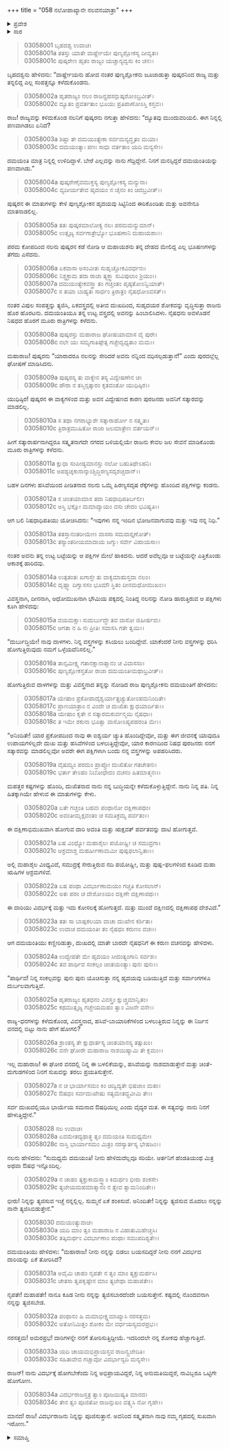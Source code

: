 +++
title = "058 ನಲೋಪಾಖ್ಯಾನೇ ನಲವನಯಾತ್ರಾ"
+++

<details><summary>ಪ್ರವೇಶ</summary>


।।   ಓಂ ಓಂ ನಮೋ ನಾರಾಯಣಾಯ।।   ಶ್ರೀ ವೇದವ್ಯಾಸಾಯ ನಮಃ ।।

ಶ್ರೀ ಕೃಷ್ಣದ್ವೈಪಾಯನ ವೇದವ್ಯಾಸ ವಿರಚಿತ  

**ಶ್ರೀ ಮಹಾಭಾರತ**

**ಆರಣ್ಯಕ ಪರ್ವ**

**ಇಂದ್ರಲೋಕಾಭಿಗಮನ ಪರ್ವ**

**ಅಧ್ಯಾಯ 58**

</details>


<details><summary>ಸಾರ</summary>

ಎಲ್ಲವನ್ನೂ ಕಳೆದುಕೊಂಡ ನಲನಿಗೆ ದಮಯಂತಿಯನ್ನು ಪಣವಾಗಿಡು ಎಂದು ಪುಷ್ಕರನು ಹೇಳಲು ನಲನು ಕೋಪದಿಂದ ಆಭರಣಗಳನ್ನು ತೆಗೆದು ಬಿಸಾಡಿ, ಎಲ್ಲವನ್ನೂ ತ್ಯಜಿಸಿ, ಪತ್ನಿಯೊಡನೆ ರಾಜ್ಯದ ಹೊರಹೊರಟಿದ್ದುದು (1-7). ಮೂರುದಿನಗಳು ಹಸಿದಿದ್ದ ನಲನು ಪಕ್ಷಿಗಳನ್ನು ಹಿಡಿಯಲು ಹೋಗಿ ತನ್ನ ವಸ್ತ್ರಗಳನ್ನೂ ಕಳೆದುಕೊಂಡಿದುದು (8-15). ನಲ-ದಮಯಂತಿಯರ ಸಂವಾದ (16-34).

</details>


> 03058001 ಬೃಹದಶ್ವ ಉವಾಚ।  
03058001a ತತಸ್ತು ಯಾತೇ ವಾರ್ಷ್ಣೇಯೇ ಪುಣ್ಯಶ್ಲೋಕಸ್ಯ ದೀವ್ಯತಃ।  
03058001c ಪುಷ್ಕರೇಣ ಹೃತಂ ರಾಜ್ಯಂ ಯಚ್ಚಾನ್ಯದ್ವಸು ಕಿಂ ಚನ।।

ಬೃಹದಶ್ವನು ಹೇಳಿದನು: “ವಾರ್ಷ್ಣೇಯನು ಹೋದ ನಂತರ ಪುಣ್ಯಶ್ಲೋಕನು ಜೂಜಾಡುತ್ತಾ ಪುಷ್ಕರನಿಂದ ರಾಜ್ಯ ಮತ್ತು ತನ್ನಲಿದ್ದ ಎಲ್ಲ ಸಂಪತ್ತನ್ನೂ ಕಳೆದುಕೊಂಡನು.

> 03058002a ಹೃತರಾಜ್ಯಂ ನಲಂ ರಾಜನ್ಪ್ರಹಸನ್ಪುಷ್ಕರೋಽಬ್ರವೀತ್।  
03058002c ದ್ಯೂತಂ ಪ್ರವರ್ತತಾಂ ಭೂಯಃ ಪ್ರತಿಪಾಣೋಽಸ್ತಿ ಕಸ್ತವ।।

ರಾಜ! ರಾಜ್ಯವನ್ನು ಕಳಿದುಕೊಂಡ ನಲನಿಗೆ ಪುಷ್ಕರನು ನಗುತ್ತಾ ಹೇಳಿದನು: “ದ್ಯೂತವು ಮುಂದುವರಿಯಲಿ. ಈಗ ನಿನ್ನಲ್ಲಿ ಪಣವಾಗಿಡಲು ಏನಿದೆ?

> 03058003a ಶಿಷ್ಟಾ ತೇ ದಮಯಂತ್ಯೇಕಾ ಸರ್ವಮನ್ಯದ್ಧೃತಂ ಮಯಾ।  
03058003c ದಮಯಂತ್ಯಾಃ ಪಣಃ ಸಾಧು ವರ್ತತಾಂ ಯದಿ ಮನ್ಯಸೇ।।

ದಮಯಂತಿ ಮಾತ್ರ ನಿನ್ನಲ್ಲಿ ಉಳಿದಿದ್ದಾಳೆ. ಬೇರೆ ಎಲ್ಲವನ್ನು ನಾನು ಗೆದ್ದಿದ್ದೇನೆ. ನಿನಗೆ ಮನಸ್ಸಿದ್ದರೆ ದಮಯಂತಿಯನ್ನು ಪಣವಾಗಿಡು.”

> 03058004a ಪುಷ್ಕರೇಣೈವಮುಕ್ತಸ್ಯ ಪುಣ್ಯಶ್ಲೋಕಸ್ಯ ಮನ್ಯುನಾ।  
03058004c ವ್ಯದೀರ್ಯತೇವ ಹೃದಯಂ ನ ಚೈನಂ ಕಿಂ ಚಿದಬ್ರವೀತ್।।

ಪುಷ್ಕರನ ಈ ಮಾತುಗಳನ್ನು ಕೇಳಿ ಪುಣ್ಯಶ್ಲೋಕನ ಹೃದಯವು ಸಿಟ್ಟಿನಿಂದ ಈರಿಕೊಂಡಿತು ಮತ್ತು ಅವನೇನೂ ಮಾತನಾಡಲಿಲ್ಲ.

> 03058005a ತತಃ ಪುಷ್ಕರಮಾಲೋಕ್ಯ ನಲಃ ಪರಮಮನ್ಯುಮಾನ್।  
03058005c ಉತ್ಸೃಜ್ಯ ಸರ್ವಗಾತ್ರೇಭ್ಯೋ ಭೂಷಣಾನಿ ಮಹಾಯಶಾಃ।।

ಪರಮ ಕೋಪದಿಂದ ನಲನು ಪುಷ್ಕರನ ಕಡೆ ನೋಡಿ ಆ ಮಹಾಯಶನು ತನ್ನ ದೇಹದ ಮೇಲಿದ್ದ ಎಲ್ಲ ಭೂಷಣಗಳನ್ನು ತೆಗೆದು ಎಸೆದನು.

> 03058006a ಏಕವಾಸಾ ಅಸಂವೀತಃ ಸುಹೃಚ್ಚೋಕವಿವರ್ಧನಃ।   
03058006c ನಿಶ್ಚಕ್ರಾಮ ತದಾ ರಾಜಾ ತ್ಯಕ್ತ್ವಾ ಸುವಿಪುಲಾಂ ಶ್ರಿಯಂ।।  
03058007a ದಮಯಂತ್ಯೇಕವಸ್ತ್ರಾ ತಂ ಗಚ್ಚಂತಂ ಪೃಷ್ಠತೋಽನ್ವಿಯಾತ್।  
03058007c ಸ ತಯಾ ಬಾಹ್ಯತಃ ಸಾರ್ಧಂ ತ್ರಿರಾತ್ರಂ ನೈಷಧೋಽವಸತ್।।

ನಂತರ ವಿಪುಲ ಸಂಪತ್ತನ್ನು ತ್ಯಜಿಸಿ, ಏಕವಸ್ತ್ರದಲ್ಲಿ ಅತೀವ ದುಃಖದಿಂದ, ಸುಹೃದಯರ ಶೋಕವನ್ನು ವೃದ್ಧಿಸುತ್ತಾ ರಾಜನು ಹೊರ ಹೊರಟನು. ದಮಯಂತಿಯೂ ತನ್ನ ಉಟ್ಟ ವಸ್ತ್ರದಲ್ಲಿ ಅವನನ್ನು ಹಿಂಬಾಲಿಸಿದಳು. ನೈಷಧನು ಅವಳೊಡನೆ ನಿಷಧದ ಹೊರಗೆ ಮೂರು ರಾತ್ರಿಗಳನ್ನು ಕಳೆದನು.

> 03058008a ಪುಷ್ಕರಸ್ತು ಮಹಾರಾಜ ಘೋಷಯಾಮಾಸ ವೈ ಪುರೇ।  
03058008c ನಲೇ ಯಃ ಸಮ್ಯಗಾತಿಷ್ಠೇತ್ಸ ಗಚ್ಚೇದ್ವಧ್ಯತಾಂ ಮಮ।।

ಮಹಾರಾಜ! ಪುಷ್ಕರನು “ಯಾರಾದರೂ ನಲನನ್ನು ಸೇರಿದರೆ ಅವನು ನನ್ನಿಂದ ವಧಿಸಲ್ಪಡುತ್ತಾನೆ!” ಎಂದು ಪುರದಲ್ಲೆಲ್ಲ ಘೋಷಣೆ ಮಾಡಿಸಿದನು.

> 03058009a ಪುಷ್ಕರಸ್ಯ ತು ವಾಕ್ಯೇನ ತಸ್ಯ ವಿದ್ವೇಷಣೇನ ಚ।  
03058009c ಪೌರಾ ನ ತಸ್ಮಿನ್ಸತ್ಕಾರಂ ಕೃತವಂತೋ ಯುಧಿಷ್ಠಿರ।।

ಯುಧಿಷ್ಠಿರ! ಪುಷ್ಕರನ ಈ ವಾಕ್ಯಗಳಿಂದ ಮತ್ತು ಅವನ ವಿದ್ವೇಷಣದ ಕಾರಣ ಪುರಜನರು ಅವನಿಗೆ ಸತ್ಕಾರವನ್ನು ಮಾಡಲಿಲ್ಲ.

> 03058010a ಸ ತಥಾ ನಗರಾಭ್ಯಾಶೇ ಸತ್ಕಾರಾರ್ಹೋ ನ ಸತ್ಕೃತಃ।  
03058010c ತ್ರಿರಾತ್ರಮುಷಿತೋ ರಾಜಾ ಜಲಮಾತ್ರೇಣ ವರ್ತಯನ್।।

ಹೀಗೆ ಸತ್ಕಾರಾರ್ಹನಾಗಿದ್ದರೂ ಸತ್ಕೃತನಾಗದೇ ನಗರದ ಬಳಿಯಲ್ಲಿಯೇ ರಾಜನು ಕೇವಲ ಜಲ ಸೇವನೆ ಮಾಡಿಕೊಂಡು ಮೂರು ರಾತ್ರಿಗಳನ್ನು ಕಳೆದನು.

> 03058011a ಕ್ಷುಧಾ ಸಂಪೀಡ್ಯಮಾನಸ್ತು ನಲೋ ಬಹುತಿಥೇಽಹನಿ।   
03058011c ಅಪಶ್ಯಚ್ಶಕುನಾನ್ಕಾಂಶ್ಚಿದ್ಧಿರಣ್ಯಸದೃಶಚ್ಚದಾನ್।।

ಬಹಳ ದಿನಗಳು ಹಸಿವೆಯಿಂದ ಪೀಡಿತನಾದ ನಲನು ಒಮ್ಮೆ ಹಿರಣ್ಯಸದೃಷ ರೆಕ್ಕೆಗಳನ್ನು ಹೊಂದಿದ ಪಕ್ಷಿಗಳನ್ನು ಕಂಡನು.

> 03058012a ಸ ಚಿಂತಯಾಮಾಸ ತದಾ ನಿಷಧಾಧಿಪತಿರ್ಬಲೀ।  
03058012c ಅಸ್ತಿ ಭಕ್ಷೋ ಮಮಾದ್ಯಾಯಂ ವಸು ಚೇದಂ ಭವಿಷ್ಯತಿ।।

ಆಗ ಬಲಿ ನಿಷಧಾಧಿಪತಿಯು ಯೋಚಿಸಿದನು: “ಇವುಗಳು ನನ್ನ ಇಂದಿನ ಭೋಜನವಾಗುವವು ಮತ್ತು ಇವು ನನ್ನ ನಿಧಿ.”

> 03058013a ತತಸ್ತಾನಂತರೀಯೇಣ ವಾಸಸಾ ಸಮವಾಸ್ತೃಣೋತ್।  
03058013c ತಸ್ಯಾಂತರೀಯಮಾದಾಯ ಜಗ್ಮುಃ ಸರ್ವೇ ವಿಹಾಯಸಾ।।

ನಂತರ ಅವನು ತನ್ನ ಉಟ್ಟ ಬಟ್ಟೆಯನ್ನು ಆ ಪಕ್ಷಿಗಳ ಮೇಲೆ ಹಾಕಿದನು. ಆದರೆ ಅವೆಲ್ಲವೂ ಆ ಬಟ್ಟೆಯನ್ನೇ ಎತ್ತಿಕೊಂಡು ಆಕಾಶಕ್ಕೆ ಹಾರಿದವು.

> 03058014a ಉತ್ಪತಂತಃ ಖಗಾಸ್ತೇ ತು ವಾಕ್ಯಮಾಹುಸ್ತದಾ ನಲಂ।  
03058014c ದೃಷ್ಟ್ವಾ ದಿಗ್ವಾಸಸಂ ಭೂಮೌ ಸ್ಥಿತಂ ದೀನಮಧೋಮುಖಂ।।

ವಿವಸ್ತ್ರನಾಗಿ, ದೀನನಾಗಿ, ಅಧೋಮುಖನಾಗಿ ಭೌಮಿಯ ಪಕ್ಕದಲ್ಲಿ ನಿಂತಿದ್ದ ನಲನನ್ನು ನೋಡಿ ಹಾರುತ್ತಿರುವ ಆ ಪಕ್ಷಿಗಳು ಕೂಗಿ ಹೇಳಿದವು:

> 03058015a ವಯಮಕ್ಷಾಃ ಸುದುರ್ಬುದ್ಧೇ ತವ ವಾಸೋ ಜಿಹೀರ್ಷವಃ।  
03058015c ಆಗತಾ ನ ಹಿ ನಃ ಪ್ರೀತಿಃ ಸವಾಸಸಿ ಗತೇ ತ್ವಯಿ।।

“ದುರ್ಬುದ್ಧಿಯೇ! ನಾವು ದಾಳಗಳು. ನಿನ್ನ ವಸ್ತ್ರಗಳನ್ನು ಕಸಿಯಲು ಬಂದಿದ್ದೇವೆ. ಯಾಕೆಂದರೆ ನೀನು ವಸ್ತ್ರಗಳನ್ನು ಧರಿಸಿ ಹೋಗುತ್ತಿರುವುದು ನಮಗೆ ಒಳ್ಳೆಯದೆನಿಸಲಿಲ್ಲ.”

> 03058016a ತಾನ್ಸಮೀಕ್ಷ್ಯ ಗತಾನಕ್ಷಾನಾತ್ಮಾನಂ ಚ ವಿವಾಸಸಂ।  
03058016c ಪುಣ್ಯಶ್ಲೋಕಸ್ತತೋ ರಾಜಾ ದಮಯಂತೀಮಥಾಬ್ರವೀತ್।।

ಹೋಗುತ್ತಿರುವ ದಾಳಗಳನ್ನು ಮತ್ತು ವಿವಸ್ತ್ರನಾದ ತನ್ನನ್ನು ನೋಡಿದ ರಾಜ ಪುಣ್ಯಶ್ಲೋಕನು ದಮಯಂತಿಗೆ ಹೇಳಿದನು:

> 03058017a ಯೇಷಾಂ ಪ್ರಕೋಪಾದೈಶ್ವರ್ಯಾತ್ಪ್ರಚ್ಯುತೋಽಹಮನಿಂದಿತೇ।  
03058017c ಪ್ರಾಣಯಾತ್ರಾಂ ನ ವಿಂದೇ ಚ ದುಃಖಿತಃ ಕ್ಷುಧಯಾರ್ದಿತಃ।।  
03058018a ಯೇಷಾಂ ಕೃತೇ ನ ಸತ್ಕಾರಮಕುರ್ವನ್ಮಯಿ ನೈಷಧಾಃ।  
03058018c ತ ಇಮೇ ಶಕುನಾ ಭೂತ್ವಾ ವಾಸೋಽಪ್ಯಪಹರಂತಿ ಮೇ।।

“ಅನಿಂದಿತೇ! ಯಾರ ಪ್ರಕೋಪದಿಂದ ನಾವು ಈ ಐಶ್ವರ್ಯ ಚ್ಯುತಿ ಹೊಂದಿದ್ದೇವೋ, ಮತ್ತು ಈಗ ಜೀವನಕ್ಕೆ ಯಾವುದೂ ಉಪಾಯಗಳಿಲ್ಲದೇ ದುಃಖ ಮತ್ತು ಹಸಿವೆಗಳಿಂದ ಬಳಲುತ್ತಿದ್ದೇವೋ, ಯಾರ ಕಾರಣದಿಂದ ನಿಷಧ ಪುರಜನರು ನನಗೆ ಸತ್ಕಾರವನ್ನು ಮಾಡಲಿಲ್ಲವೋ ಅವರೇ ಈಗ ಪಕ್ಷಿಗಳಾಗಿ ಬಂದು ನನ್ನ ವಸ್ತ್ರಗಳನ್ನು ಅಪಹರಿಸಿದರು.

> 03058019a ವೈಷಮ್ಯಂ ಪರಮಂ ಪ್ರಾಪ್ತೋ ದುಃಖಿತೋ ಗತಚೇತನಃ।  
03058019c ಭರ್ತಾ ತೇಽಹಂ ನಿಬೋಧೇದಂ ವಚನಂ ಹಿತಮಾತ್ಮನಃ।।

ಮಹತ್ತರ ಕಷ್ಟಗಳನ್ನು ಹೊಂದಿ, ದುಃಖಿತನಾದ ನಾನು ನನ್ನ ಬುದ್ಧಿಯನ್ನೇ ಕಳೆದುಕೊಳ್ಳುತ್ತಿದ್ದೇನೆ. ನಾನು ನಿನ್ನ ಪತಿ. ನಿನ್ನ ಹಿತಕ್ಕಾಗಿಯೇ ಹೇಳುವ ಈ ಮಾತುಗಳನ್ನು ಕೇಳು.

> 03058020a ಏತೇ ಗಚ್ಚಂತಿ ಬಹವಃ ಪಂಥಾನೋ ದಕ್ಷಿಣಾಪಥಂ।  
03058020c ಅವಂತೀಮೃಕ್ಷವಂತಂ ಚ ಸಮತಿಕ್ರಮ್ಯ ಪರ್ವತಂ।।

ಈ ದಕ್ಷಿಣಾಭಿಮುಖವಾಗಿ ಹೋಗುವ ದಾರಿ ಅವಂತಿ ಮತ್ತು ಋಕ್ಷವತ್ ಪರ್ವತವನ್ನು ದಾಟಿ ಹೋಗುತ್ತವೆ.

> 03058021a ಏಷ ವಿಂಧ್ಯೋ ಮಹಾಶೈಲಃ ಪಯೋಷ್ಣೀ ಚ ಸಮುದ್ರಗಾ।  
03058021c ಆಶ್ರಮಾಶ್ಚ ಮಹರ್ಷೀಣಾಮಮೀ ಪುಷ್ಪಫಲಾನ್ವಿತಾಃ।।

ಅಲ್ಲಿ ಮಹಾಶೈಲ ವಿಂಧ್ಯವಿದೆ, ಸಮುದ್ರಕ್ಕೆ ಸೇರುತ್ತಿರುವ ನದಿ ಪಯೋಷ್ಣೀ, ಮತ್ತು ಪುಷ್ಪ-ಫಲಗಳಿಂದ ಕೂಡಿದ ಮಹಾ ಋಷಿಗಳ ಆಶ್ರಮಗಳಿವೆ.

> 03058022a ಏಷ ಪಂಥಾ ವಿದರ್ಭಾಣಾಮಯಂ ಗಚ್ಚತಿ ಕೋಸಲಾನ್।  
03058022c ಅತಃ ಪರಂ ಚ ದೇಶೋಽಯಂ ದಕ್ಷಿಣೇ ದಕ್ಷಿಣಾಪಥಃ।।

ಈ ದಾರಿಯು ವಿದರ್ಭಕ್ಕೆ ಮತ್ತು ಇದು ಕೋಸಲಕ್ಕೆ ಹೋಗುತ್ತದೆ. ಮತ್ತು ಮುಂದೆ ದಕ್ಷಿಣದಲ್ಲಿ ದಕ್ಷಿಣಾಪಥ ದೇಶವಿದೆ.”

> 03058023a ತತಃ ಸಾ ಬಾಷ್ಪಕಲಯಾ ವಾಚಾ ದುಃಖೇನ ಕರ್ಶಿತಾ।  
03058023c ಉವಾಚ ದಮಯಂತೀ ತಂ ನೈಷಧಂ ಕರುಣಂ ವಚಃ।।

ಆಗ ದಮಯಂತಿಯು ಕಣ್ಣೀರಿಡುತ್ತಾ, ದುಃಖದಲ್ಲಿ ಮಾತೇ ಬಾರದೇ ನೈಷಧನಿಗೆ ಈ ಕರುಣ ವಚನವನ್ನು ಹೇಳಿದಳು.

> 03058024a ಉದ್ವೇಪತೇ ಮೇ ಹೃದಯಂ ಸೀದಂತ್ಯಂಗಾನಿ ಸರ್ವಶಃ।  
03058024c ತವ ಪಾರ್ಥಿವ ಸಂಕಲ್ಪಂ ಚಿಂತಯಂತ್ಯಾಃ ಪುನಃ ಪುನಃ।।

“ಪಾರ್ಥಿವ! ನಿನ್ನ ಸಂಕಲ್ಪವನ್ನು ಪುನಃ ಪುನಃ ಯೊಚಿಸುತ್ತಾ ನನ್ನ ಹೃದಯವು ಬಡಿಯುತ್ತಿದೆ ಮತ್ತು ಸರ್ವಾಂಗಗಳೂ ದುರ್ಬಲವಾಗುತ್ತಿವೆ.

> 03058025a ಹೃತರಾಜ್ಯಂ ಹೃತಧನಂ ವಿವಸ್ತ್ರಂ ಕ್ಷುಚ್ಚ್ರಮಾನ್ವಿತಂ।  
03058025c ಕಥಮುತ್ಸೃಜ್ಯ ಗಚ್ಚೇಯಮಹಂ ತ್ವಾಂ ವಿಜನೇ ವನೇ।।

ರಾಜ್ಯ-ಧನಗಳನ್ನು ಕಳೆದುಕೊಂಡ, ವಿವಸ್ತ್ರನಾದ, ಹಸಿವೆ-ಬಾಯಾರಿಕೆಗಳಿಂದ ಬಳಲುತ್ತಿರುವ ನಿನ್ನನ್ನು ಈ ನಿರ್ಜನ ವನದಲ್ಲಿ ಬಿಟ್ಟು ನಾನು ಹೇಗೆ ಹೋಗಲಿ?

> 03058026a ಶ್ರಾಂತಸ್ಯ ತೇ ಕ್ಷುಧಾರ್ತಸ್ಯ ಚಿಂತಯಾನಸ್ಯ ತತ್ಸುಖಂ।  
03058026c ವನೇ ಘೋರೇ ಮಹಾರಾಜ ನಾಶಯಿಷ್ಯಾಮಿ ತೇ ಕ್ಲಮಂ।।

ಇಲ್ಲ ಮಹಾರಾಜ! ಈ ಘೋರ ವನದಲ್ಲಿ ನಿನ್ನ ಈ ಬಳಲಿಕೆಯನ್ನು, ಹಸಿವೆಯನ್ನು ನಾಶಮಾಡುತ್ತೇನೆ ಮತ್ತು ಚಿಂತೆ-ದುಗುಡಗಳಿಂದ ನಿನಗೆ ಸುಖವನ್ನು ತರಲು ಪ್ರಯತಿಸುತ್ತೇನೆ.

> 03058027a ನ ಚ ಭಾರ್ಯಾಸಮಂ ಕಿಂ ಚಿದ್ವಿದ್ಯತೇ ಭಿಷಜಾಂ ಮತಂ।  
03058027c ಔಷಧಂ ಸರ್ವದುಃಖೇಷು ಸತ್ಯಮೇತದ್ಬ್ರವೀಮಿ ತೇ।।

ಸರ್ವ ದುಃಖದಲ್ಲಿಯೂ ಭಾರ್ಯೆಯ ಸಮನಾದ ಔಷಧಿಯಿಲ್ಲ ಎಂದು ವೈದ್ಯರ ಮತ. ಈ ಸತ್ಯವನ್ನು ನಾನು ನಿನಗೆ ಹೇಳುತ್ತಿದ್ದೇನೆ.”

> 03058028 ನಲ ಉವಾಚ।  
03058028a ಏವಮೇತದ್ಯಥಾತ್ಥ ತ್ವಂ ದಮಯಂತಿ ಸುಮಧ್ಯಮೇ।   
03058028c ನಾಸ್ತಿ ಭಾರ್ಯಾಸಮಂ ಮಿತ್ರಂ ನರಸ್ಯಾರ್ತಸ್ಯ ಭೇಷಜಂ।।

ನಲನು ಹೇಳಿದನು: “ಸುಮಧ್ಯಮೆ ದಮಯಂತಿ! ನೀನು ಹೇಳಿದುದೆಲ್ಲವೂ ಸರಿಯೇ. ಆರ್ತನಿಗೆ ಹೆಂಡತಿಯಂಥ ಮಿತ್ರ ಅಥವಾ ಔಷಧ ಇನ್ನೊಂದಿಲ್ಲ.

> 03058029a ನ ಚಾಹಂ ತ್ಯಕ್ತುಕಾಮಸ್ತ್ವಾಂ ಕಿಮರ್ಥಂ ಭೀರು ಶಂಕಸೇ।  
03058029c ತ್ಯಜೇಯಮಹಮಾತ್ಮಾನಂ ನ ತ್ವೇವ ತ್ವಾಮನಿಂದಿತೇ।।

ಭೀರು! ನಿನ್ನನ್ನು ತ್ಯಜಿಸುವ ಇಚ್ಚೆ ನನ್ನಲ್ಲಿಲ್ಲ. ಸುಮ್ಮನೆ ಏಕೆ ಶಂಕಿಸುವೆ. ಅನಿಂದಿತೇ! ನಿನ್ನನ್ನು ತ್ಯಜಿಸುವ ಮೊದಲು ನನ್ನನ್ನು ನಾನೇ ತ್ಯಜಿಸಿಬಿಡುತ್ತೇನೆ.”

> 03058030 ದಮಯಂತ್ಯುವಾಚ।  
03058030a ಯದಿ ಮಾಂ ತ್ವಂ ಮಹಾರಾಜ ನ ವಿಹಾತುಮಿಹೇಚ್ಚಸಿ।   
03058030c ತತ್ಕಿಮರ್ಥಂ ವಿದರ್ಭಾಣಾಂ ಪಂಥಾಃ ಸಮುಪದಿಶ್ಯತೇ।।

ದಮಯಂತಿಯು ಹೇಳಿದಳು: “ಮಹಾರಾಜ! ನೀನು ನನ್ನನ್ನು ಬಿಡಲು ಬಯಸದಿದ್ದರೆ ನೀನು ನನಗೆ ವಿದರ್ಭದ ದಾರಿಯನ್ನು ಏಕೆ ತೋರಿಸಿದೆ?

> 03058031a ಅವೈಮಿ ಚಾಹಂ ನೃಪತೇ ನ ತ್ವಂ ಮಾಂ ತ್ಯಕ್ತುಮರ್ಹಸಿ।  
03058031c ಚೇತಸಾ ತ್ವಪಕೃಷ್ಟೇನ ಮಾಂ ತ್ಯಜೇಥಾ ಮಹಾಪತೇ।।

ನೃಪತೇ! ಮಹಾಪತೇ! ನಾನೂ ಕೂಡ ನೀನು ನನ್ನನ್ನು ತ್ಯಜಿಸಬಾರದೆಂದೇ ಬಯಸುತ್ತೇನೆ. ಕಷ್ಟದಲ್ಲಿ ನೊಂದವನಾಗಿ ನನ್ನನ್ನು ತ್ಯಜಿಸಬೇಡ.

> 03058032a ಪಂಥಾನಂ ಹಿ ಮಮಾಭೀಕ್ಷ್ಣಮಾಖ್ಯಾಸಿ ನರಸತ್ತಮ।  
03058032c ಅತೋನಿಮಿತ್ತಂ ಶೋಕಂ ಮೇ ವರ್ಧಯಸ್ಯಮರಪ್ರಭ।।

ನರಸತ್ತಮ! ಅಮರಪ್ರಭ! ದಾರಿಗಳನ್ನೇ ನನಗೆ ತೋರಿಸುತ್ತಿದ್ದೀಯೆ. ಇದರಿಂದಲೇ ನನ್ನ ಶೋಕವು ಹೆಚ್ಚಾಗುತ್ತಿದೆ.

> 03058033a ಯದಿ ಚಾಯಮಭಿಪ್ರಾಯಸ್ತವ ರಾಜನ್ವ್ರಜೇದಿತಿ।  
03058033c ಸಹಿತಾವೇವ ಗಚ್ಚಾವೋ ವಿದರ್ಭಾನ್ಯದಿ ಮನ್ಯಸೇ।।

ರಾಜನ್! ನಾನು ವಿದರ್ಭಕ್ಕೆ ಹೋಗಬೇಕೆಂದು ನಿನ್ನ ಅಭಿಪ್ರಾಯವಿದ್ದರೆ, ನಿನ್ನ ಅನುಮತಿಯಿದ್ದರೆ, ನಾವಿಬ್ಬರೂ ಒಟ್ಟಿಗೇ ಹೋಗೋಣ.

> 03058034a ವಿದರ್ಭರಾಜಸ್ತತ್ರ ತ್ವಾಂ ಪೂಜಯಿಷ್ಯತಿ ಮಾನದ।  
03058034c ತೇನ ತ್ವಂ ಪೂಜಿತೋ ರಾಜನ್ಸುಖಂ ವತ್ಸ್ಯಸಿ ನೋ ಗೃಹೇ।।

ಮಾನದ! ರಾಜ! ವಿದರ್ಭರಾಜನು ನಿನ್ನನ್ನು ಪೂಜಿಸುತ್ತಾನೆ. ಅವನಿಂದ ಸತ್ಕೃತನಾಗಿ ನಾವು ನಮ್ಮ ಗೃಹದಲ್ಲಿ ಸುಖವಾಗಿ ಇರೋಣ.”

<details><summary>ಸಮಾಪ್ತಿ</summary>


ಇತಿ ಶ್ರೀ ಮಹಾಭಾರತೇ ಆರಣ್ಯಕಪರ್ವಣಿ ಇಂದ್ರಲೋಕಾಭಿಗಮನಪರ್ವಣಿ ನಲೋಪಾಖ್ಯಾನೇ ನಲವನಯಾತ್ರಾಯಾಂ ಅಷ್ಟಪಂಚಾಶತ್ತಮೋಽಧ್ಯಾಯಃ।  
ಇದು ಮಹಾಭಾರತದ ಆರಣ್ಯಕಪರ್ವದಲ್ಲಿ ಇಂದ್ರಲೋಕಾಭಿಗಮನಪರ್ವದಲ್ಲಿ ನಲೋಪಾಖ್ಯಾನದಲ್ಲಿ ನಲವನಯಾತ್ರ ಎನ್ನುವ ಐವತ್ತೆಂಟನೆಯ ಅಧ್ಯಾಯವು.


</details>
